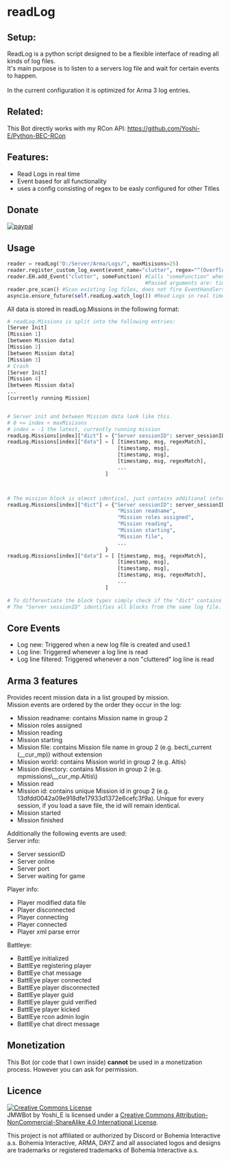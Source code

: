 # readLog

## Setup:
ReadLog is a python script designed to be a flexible interface of reading all kinds of log files. <br>
It's main purpose is to listen to a servers log file and wait for certain events to happen.
<br><br>
In the current configuration it is optimized for Arma 3 log entries.
## Related:
This Bot directly works with my RCon API:
https://github.com/Yoshi-E/Python-BEC-RCon

## Features:
 * Read Logs in real time
 * Event based for all functionality 
 * uses a config consisting of regex to be easly configured for other Titles

## Donate

[![paypal](https://www.paypalobjects.com/en_US/i/btn/btn_donateCC_LG.gif)](https://paypal.me/TeamYoshiE)

## Usage

```python
reader = readLog("D:/Server/Arma/Logs/", maxMisisons=25)
reader.register_custom_log_event(event_name="clutter", regex="^(Overflow)") #register custom revents
reader.EH.add_Event("clutter", someFunction) #Calls "someFunction" when a log line of type "clutter" is read
                                             #Passed arguments are: timestamp, msg, [regexMatch]
reader.pre_scan() #Scan existing log files, does not fire EventHandlers
asyncio.ensure_future(self.readLog.watch_log()) #Read Logs in real time
```

All data is stored in readLog.Missions in the following format:
```python
# readLog.Missions is split into the following entries:
[Server Init]
[Mission 1]
[between Mission data]
[Mission 2]
[between Mission data]
[Mission 3]
# Crash
[Server Init]
[Mission 4]
[between Mission data]
...
[currently running Mission]


# Server init and between Mission data look like this.
# 0 <= index < maxMisisons
# index = -1 the latest, currently running mission
readLog.Missions[index]["dict"] = {"Server sessionID": server_sessionID} 
readLog.Missions[index]["data"] = [ [timestamp, msg, regexMatch],
                                    [timestamp, msg],
                                    [timestamp, msg],
                                    [timestamp, msg, regexMatch],
                                    ...
                                ]



# The mission block is almost identical, just contains additional information about the mission in the header:
readLog.Missions[index]["dict"] = {"Server sessionID": server_sessionID,
                                    "Mission readname",
                                    "Mission roles assigned",
                                    "Mission reading",
                                    "Mission starting",
                                    "Mission file",
                                    ...
                                }
readLog.Missions[index]["data"] = [ [timestamp, msg, regexMatch],
                                    [timestamp, msg],
                                    [timestamp, msg],
                                    [timestamp, msg, regexMatch],
                                    ...
                                ]
                                
# To differentiate the block types simply check if the "dict" contains "Mission readname".
# The "Server sessionID" identifies all blocks from the same log file.
```
## Core Events

 * Log new: Triggered when a new log file is created and used.1
 * Log line: Triggered whenever a log line is read
 * Log line filtered: Triggered whenever a non "cluttered" log line is read
 
## Arma 3 features
Provides recent mission data in a list grouped by mission.<br>
Mission events are ordered by the order they occur in the log:

 * Mission readname: contains Mission name in group 2
 * Mission roles assigned
 * Mission reading
 * Mission starting
 * Mission file: contains Mission file name in group 2 (e.g. becti_current (__cur_mp)) without extension
 * Mission world: contains Mission world in group 2 (e.g. Altis)
 * Mission directory: contains Mission in group 2 (e.g. mpmissions\\__cur_mp.Altis\\)
 * Mission read
 * Mission id: contains unique Mission id in group 2 (e.g. 13dfdd0042a09e918dfe17933d1372e6cefc3f9a). Unique for every session, if you load a save file, the id will remain identical.
 * Mission started
 * Mission finished

Additionally the following events are used:<br> 
Server info:

 * Server sessionID
 * Server online       
 * Server port         
 * Server waiting for game
 
Player info: 

 * Player modified data file
 * Player disconnected
 * Player connecting
 * Player connected
 * Player xml parse error

Battleye:

 * BattlEye initialized
 * BattlEye registering player
 * BattlEye chat message
 * BattlEye player connected
 * BattlEye player disconnected
 * BattlEye player guid
 * BattlEye player guid verified
 * BattlEye player kicked
 * BattlEye rcon admin login
 * BattlEye chat direct message

 
## Monetization
This Bot (or code that I own inside) __cannot__ be used in a monetization process.
However you can ask for permission.

## Licence

<a rel="license" href="http://creativecommons.org/licenses/by-nc-sa/4.0/"><img alt="Creative Commons License" style="border-width:0" src="https://i.creativecommons.org/l/by-nc-sa/4.0/88x31.png" /></a><br /><span xmlns:dct="http://purl.org/dc/terms/" property="dct:title">JMWBot</span> by <span xmlns:cc="http://creativecommons.org/ns#" property="cc:attributionName">Yoshi_E</span> is licensed under a <a rel="license" href="http://creativecommons.org/licenses/by-nc-sa/4.0/">Creative Commons Attribution-NonCommercial-ShareAlike 4.0 International License</a>.<br />

This project is not affiliated or authorized by Discord or Bohemia Interactive a.s. Bohemia Interactive, ARMA, DAYZ and all associated logos and designs are trademarks or registered trademarks of Bohemia Interactive a.s. 

